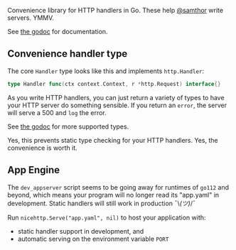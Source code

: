 Convenience library for HTTP handlers in Go.
These help [@samthor](https://twitter.com/samthor) write servers.
YMMV.

See [the godoc](https://godoc.org/github.com/samthor/nicehttp) for documentation.

## Convenience handler type

The core `Handler` type looks like this and implements `http.Handler`:

```go
type Handler func(ctx context.Context, r *http.Request) interface{}
```

As you write HTTP handlers, you can just return a variety of types to have your HTTP server do something sensible.
If you return an `error`, the server will serve a 500 and `log` the error.

See [the godoc](https://godoc.org/github.com/samthor/nicehttp#Handler) for more supported types.

Yes, this prevents static type checking for your HTTP handlers.
Yes, the convenience is worth it.

## App Engine

The `dev_appserver` script seems to be going away for runtimes of `go112` and beyond, which means your program will no longer read its "app.yaml" in development.
Static handlers will still work in production ¯‍\‍_‍(‍ツ‍)‍_‍/‍¯

Run `nicehttp.Serve("app.yaml", nil)` to host your application with:

* static handler support in development, and
* automatic serving on the environment variable `PORT`
